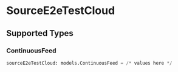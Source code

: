 # SourceE2eTestCloud


## Supported Types

### ContinuousFeed

```python
sourceE2eTestCloud: models.ContinuousFeed = /* values here */
```

